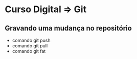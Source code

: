 # Curso Digital => Git

## Gravando uma mudança no repositório
- comando git push
-  comando git pull
- comando git fat
